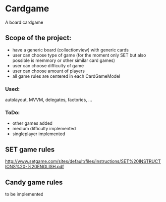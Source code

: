 # Cardgame
A board cardgame

## Scope of the project:
  * have a generic board (collectionview) with generic cards
  * user can choose type of game (for the moment only SET but also possible is memmory or other similar card games)
  * user can choose difficulty of game
  * user can choose amount of players
  * all game rules are centered in each CardGameModel
  
  ### Used:
  autolayout, MVVM, delegates, factories, ...
  
  ### ToDo:
  * other games added
  * medium difficulty implemented
  * singleplayer implemented
  
## SET game rules
http://www.setgame.com/sites/default/files/instructions/SET%20INSTRUCTIONS%20-%20ENGLISH.pdf

## Candy game rules
to be implemented
